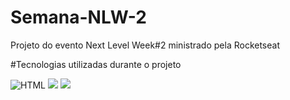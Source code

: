 # Semana-NLW-2
Projeto do evento Next Level Week#2 ministrado pela Rocketseat

#Tecnologias utilizadas durante o projeto
 
<img src="https://img.icons8.com/color/48/000000/html-5.png" title="HTML" value="HTML" />
<img src="https://img.icons8.com/color/48/000000/css3.png"/>
<img src="https://img.icons8.com/color/48/000000/javascript.png"/> 


